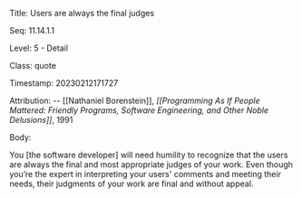 Title:  Users are always the final judges

Seq:    11.14.1.1

Level:  5 - Detail

Class:  quote

Timestamp: 20230212171727

Attribution: -- [[Nathaniel Borenstein]], *[[Programming As If People Mattered: Friendly Programs, Software Engineering, and Other Noble Delusions]]*, 1991

Body:

You [the software developer] will need humility to recognize that the users are always the final and most appropriate judges of your work. Even though you&#8217;re the expert in interpreting your users' comments and meeting their needs, their judgments of your work are final and without appeal.

